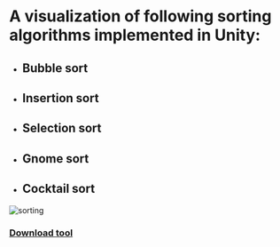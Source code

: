 # A visualization of following sorting algorithms implemented in Unity:
* ## Bubble sort
* ## Insertion sort
* ## Selection sort
* ## Gnome sort
* ## Cocktail sort

![sorting](https://user-images.githubusercontent.com/23094225/64970225-0116bb00-d8c3-11e9-98e1-01460a85c01b.gif)

### [Download tool](https://humblefool01.itch.io/sorting-algorithm-visualizer)

